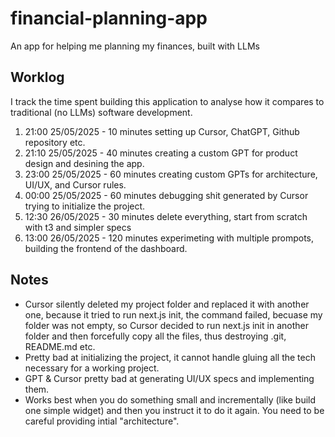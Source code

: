 # financial-planning-app
An app for helping me planning my finances, built with LLMs

## Worklog

I track the time spent building this application to analyse how it compares to traditional (no LLMs) software
development. 

1. 21:00 25/05/2025 - 10 minutes setting up Cursor, ChatGPT, Github repository etc.
2. 21:10 25/05/2025 - 40 minutes creating a custom GPT for product design and desining the app.
3. 23:00 25/05/2025 - 60 minutes creating custom GPTs for architecture, UI/UX, and Cursor rules.
4. 00:00 25/05/2025 - 60 minutes debugging shit generated by Cursor trying to initialize the project.
5. 12:30 26/05/2025 - 30 minutes delete everything, start from scratch with t3 and simpler specs
6. 13:00 26/05/2025 - 120 minutes experimeting with multiple prompots, building the frontend of the dashboard.

## Notes

* Cursor silently deleted my project folder and replaced it with another one, because it tried to run next.js init,
    the command failed, becuase my folder was not empty, so Cursor decided to run next.js init in another folder and
    then forcefully copy all the files, thus destroying .git, README.md etc.
* Pretty bad at initializing the project, it cannot handle gluing all the tech necessary for a working project.
* GPT & Cursor pretty bad at generating UI/UX specs and implementing them.
* Works best when you do something small and incrementally (like build one simple widget) and
then you instruct it to do it again. You need to be careful providing intial "architecture".